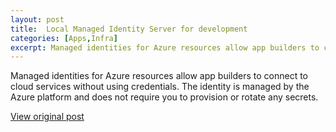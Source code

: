 ```yaml
---
layout: post
title:  Local Managed Identity Server for development
categories: [Apps,Infra]
excerpt: Managed identities for Azure resources allow app builders to connect to cloud services without using credentials. The identity is managed by the Azure platform and does not require you to provision or rotate any secrets. 
---
```


Managed identities for Azure resources allow app builders to connect to cloud services without using credentials. The identity is managed by the Azure platform and does not require you to provision or rotate any secrets.

[View original post](https://github.com/meken/local-msi-server)
